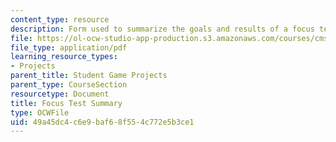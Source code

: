 ```yaml
---
content_type: resource
description: Form used to summarize the goals and results of a focus test.
file: https://ol-ocw-studio-app-production.s3.amazonaws.com/courses/cms-611j-creating-video-games-fall-2014/49a45dc4c6e9baf68f554c772e5b3ce1_MITCMS_611JF14_FocusReport.pdf
file_type: application/pdf
learning_resource_types:
- Projects
parent_title: Student Game Projects
parent_type: CourseSection
resourcetype: Document
title: Focus Test Summary
type: OCWFile
uid: 49a45dc4-c6e9-baf6-8f55-4c772e5b3ce1
---
```

